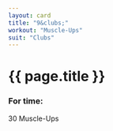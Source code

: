 ```yaml
---
layout: card
title: "9&clubs;"
workout: "Muscle-Ups"
suit: "Clubs"
---
```


<h1>{{ page.title }}</h1>

<h3>For time:</h3>
<p>30 Muscle-Ups</p>
